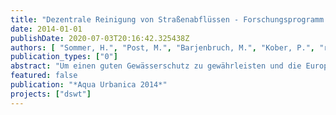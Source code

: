 ```yaml
---
title: "Dezentrale Reinigung von Straßenabflüssen - Forschungsprogramm UEP II Berlin"
date: 2014-01-01
publishDate: 2020-07-03T20:16:42.325438Z
authors: [ "Sommer, H.", "Post, M.", "Barjenbruch, M.", "Kober, P.", "rouault", "Heinzmann, B.", "Weiß, B." ]
publication_types: ["0"]
abstract: "Um einen guten Gewässerschutz zu gewährleisten und die Europäische Wasserrahmenrichtlinie umzusetzen, sollten stofflich oft unterschätzte Niederschlagsabflüsse aus dem Trennsystem behandelt werden. Vor allem Straßenabflüsse von stark befahrenen Straßen, Kreuzungen und Abflüsse von viel genutzten Parkplatzflächen weisen eine hohe Schadstoffbelastung auf. Besonders im dicht besiedelten urbanen Raum ist eine zentrale Behandlung von Straßenabflüssen zum Beispiel mit Retentionsbodenfiltern oder Regenklärbecken mit Sedimentationswirkung aus Platzgründen nicht immer möglich. Um dennoch behandlungsbedürftiges Niederschlagswasser zu reinigen, stellen dezentrale Technologien eine Alternative dar. Es existieren unterschiedliche Anlagen auf dem Markt, welche auf dem Prinzip der Abscheidung durch Sedimentation, Filtration und Adsorption oder auf einer Kombinationen dieser Verfahren basieren. Am Fachgebiet Siedlungswasserwirtschaft der TU Berlin wird zur Zeit in enger Kooperation mit der Ingenieurgesellschaft Prof. Dr. Sieker mbh, dem Kompetenzzentrum Wasser Berlin, den Berliner Wasserbetrieben und der Berliner Stadtreinigung das Projekt „Dezentrale Reinigung von Straßenabflüssen“ durchgeführt. Im Rahmen des Projekts werden verschiedene Technologien zur dezentralen Reinigung von Straßenabflüssen im öffentlichen Straßenraum in Berlin (Clayallee) sowie auf einem Betriebshof der Berliner Stadtreinigung untersucht. Dazu werden bereits vorhandene Schächte im Straßenraum umgerüstet bzw. neu errichtet und um zusätzliche Probenahmemöglichkeiten ergänzt und mit automatischen Messeinrichtungen ausgerüstet. Ferner erfolgt die Aufnahme betrieblicher Daten.. Parallel dazu wurde ein Teststand im Technikum des Instituts für Bauingenieurwesen der TU Berlin aufgebaut, an dem die dezentralen Systeme unter definierten und reproduzierbaren Bedingungen auf ihre hydraulische Leistungsfähigkeit und ihr stoffliches Rückhaltevermögen getestet werden."
featured: false
publication: "*Aqua Urbanica 2014*"
projects: ["dswt"]
---
```


